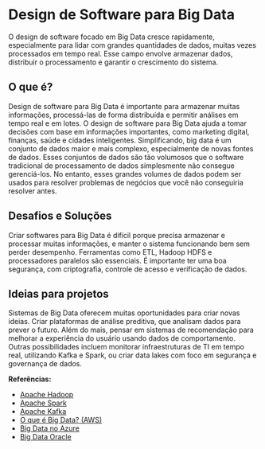 <h1>Design de Software para Big Data</h1>

<p>O design de software focado em Big Data cresce rapidamente, especialmente para lidar com grandes quantidades de dados, muitas vezes processados em tempo real. Esse campo envolve armazenar dados, distribuir o processamento e garantir o crescimento do sistema.</p>

<h2>O que é?</h2>
<p>Design de software para Big Data é importante para armazenar muitas informações, processá-las de forma distribuída e permitir análises em tempo real e em lotes. O design de software para Big Data ajuda a tomar decisões com base em informações importantes, como marketing digital, finanças, saúde e cidades inteligentes. Simplificando, big data é um conjunto de dados maior e mais complexo, especialmente de novas fontes de dados. Esses conjuntos de dados são tão volumosos que o software tradicional de processamento de dados simplesmente não consegue gerenciá-los. No entanto, esses grandes volumes de dados podem ser usados para resolver problemas de negócios que você não conseguiria resolver antes.</p>

<h2>Desafios e Soluções</h2>
<p>Criar softwares para Big Data é difícil porque precisa armazenar e processar muitas informações, e manter o sistema funcionando bem sem perder desempenho. Ferramentas como ETL, Hadoop HDFS e processadores paralelos são essenciais. É importante ter uma boa segurança, com criptografia, controle de acesso e verificação de dados.</p>

<h2>Ideias para projetos</h2>
<p>Sistemas de Big Data oferecem muitas oportunidades para criar novas ideias. Criar plataformas de análise preditiva, que analisam dados para prever o futuro. Além do mais, pensar em sistemas de recomendação para melhorar a experiência do usuário usando dados de comportamento. Outras possibilidades incluem monitorar infraestruturas de TI em tempo real, utilizando Kafka e Spark, ou criar data lakes com foco em segurança e governança de dados.</p>


<p><strong>Referências:</strong></p>
<ul>
    <li><a href="https://hadoop.apache.org/">Apache Hadoop</a></li>
    <li><a href="https://spark.apache.org/">Apache Spark</a></li>
    <li><a href="https://kafka.apache.org/">Apache Kafka</a></li>
    <li><a href="https://aws.amazon.com/what-is/big-data/">O que é Big Data? (AWS)</a></li>
    <li><a href="https://azure.microsoft.com/en-us/overview/what-is-big-data/">Big Data no Azure</a></li>
    <li><a href="https://www.oracle.com/br/big-data/what-is-big-data/">Big Data Oracle</a></li>
</ul>
